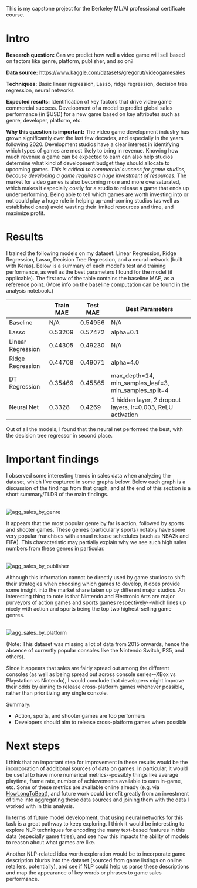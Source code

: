 This is my capstone project for the Berkeley ML/AI professional certificate course.

# Intro

**Research question:** Can we predict how well a video game will sell based on factors like genre, platform, publisher, and so on?

 

**Data source:** https://www.kaggle.com/datasets/gregorut/videogamesales

 

**Techniques:** Basic linear regression, Lasso, ridge regression, decision tree regression, neural networks



**Expected results:** Identification of key factors that drive video game commercial success. Development of a model to predict global sales performance (in $USD) for a new game based on key attributes such as genre, developer, platform, etc. 

 

**Why this question is important:** The video game development industry has grown significantly over the last few decades, and especially in the years following 2020. Development studios have a clear interest in identifying which types of games are most likely to bring in revenue. Knowing how much revenue a game can be expected to earn can also help studios determine what kind of development budget they should allocate to upcoming games. _This is critical to commercial success for game studios, because developing a game requires a huge investment of resources._ The market for video games is also becoming more and more oversaturated, which makes it especially costly for a studio to release a game that ends up underperforming. Being able to tell which games are worth investing into or not could play a huge role in helping up-and-coming studios (as well as established ones) avoid wasting their limited resources and time, and maximize profit.



# Results

I trained the following models on my dataset: Linear Regression, Ridge Regression, Lasso, Decision Tree Regression, and a neural network (built with Keras). Below is a summary of each model's test and training performance, as well as the best parameters I found for the model (if applicable). The first row of the table contains the baseline MAE, as a reference point. (More info on the baseline computation can be found in the analysis notebook.)

|   | Train MAE   | Test MAE  | Best Parameters  |
|---|---|---|---|
| Baseline | N/A | 0.54956 | N/A |
| Lasso  | 0.53209 | 0.57472  | alpha=0.1  |
| Linear Regression  | 0.44305  | 0.49230  | N/A  |
| Ridge Regression  | 0.44708  | 0.49071  |  alpha=4.0 |
| DT Regression  | 0.35469  | 0.45565  | max_depth=14, min_samples_leaf=3, min_samples_split=4  |
| Neural Net  | 0.3328  | 0.4269  | 1 hidden layer, 2 dropout layers, lr=0.003, ReLU activation  |

Out of all the models, I found that the neural net performed the best, with the decision tree regressor in second place. 



# Important findings
I observed some interesting trends in sales data when analyzing the dataset, which I've captured in some graphs below. Below each graph is a discussion of the findings from that graph, and at the end of this section is a short summary/TLDR of the main findings.
<br>
<br>

![agg_sales_by_genre](https://github.com/user-attachments/assets/20ef3fe3-3849-4469-90a4-2488239d9b8d)

It appears that the most popular genre by far is action, followed by sports and shooter games. These genres (particularly sports) notably have some very popular franchises with annual release schedules (such as NBA2k and FIFA). This characteristic may partially explain why we see such high sales numbers from these genres in particular.
<br>
<br>

![agg_sales_by_publisher](https://github.com/user-attachments/assets/81bdc7ab-dc12-4513-b814-2c50040ef113)

Although this information cannot be directly used by game studios to shift their strategies when choosing which games to develop, it does provide some insight into the market share taken up by different major studios. An interesting thing to note is that Nintendo and Electronic Arts are major purveyors of action games and sports games respectively--which lines up nicely with action and sports being the top two highest-selling game genres.
<br>
<br>

![agg_sales_by_platform](https://github.com/user-attachments/assets/dabc57b1-b4f8-40c0-99fd-d552284e8c6c)

(Note: This dataset was missing a lot of data from 2015 onwards, hence the absence of currently popular consoles like the Nintendo Switch, PS5, and others).

Since it appears that sales are fairly spread out among the different consoles (as well as being spread out across console series--XBox vs Playstation vs Nintendo), I would conclude that developers might improve their odds by aiming to release cross-platform games whenever possible, rather than prioritizing any single console.

Summary:
* Action, sports, and shooter games are top performers
* Developers should aim to release cross-platform games when possible 


# Next steps
I think that an important step for improvement in these results would be the incorporation of additional sources of data on games. In particular, it would be useful to have more numerical metrics--possibly things like average playtime, frame rate, number of achievements available to earn in-game, etc. Some of these metrics are available online already (e.g. via [HowLongToBeat](https://howlongtobeat.com/)), and future work could benefit greatly from an investment of time into aggregating these data sources and joining them with the data I worked with in this analysis.

In terms of future model development, that using neural networks for this task is a great pathway to keep exploring. I think it would be interesting to explore NLP techniques for encoding the many text-based features in this data (especially game titles), and see how this impacts the ability of models to reason about what games are like.

Another NLP-related idea worth exploration would be to incorporate game description blurbs into the dataset (sourced from game listings on online retailers, potentially), and see if NLP could help us parse these descriptions and map the appearance of key words or phrases to game sales performance. 
